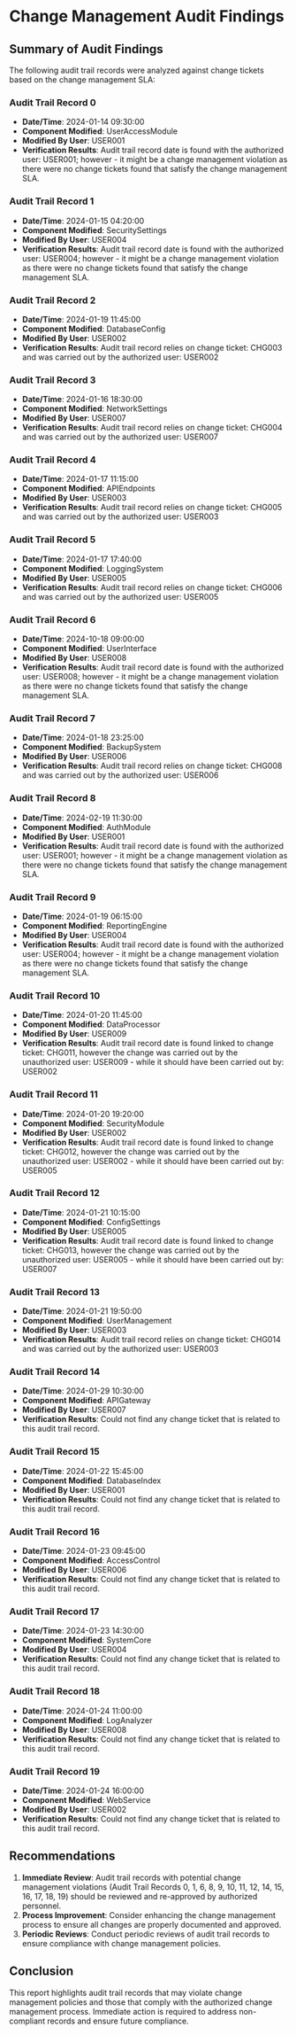 # Change Management Audit Findings

## Summary of Audit Findings

The following audit trail records were analyzed against change tickets based on the change management SLA:

### Audit Trail Record 0
- **Date/Time**: 2024-01-14 09:30:00
- **Component Modified**: UserAccessModule
- **Modified By User**: USER001
- **Verification Results**: Audit trail record date is found with the authorized user: USER001; however - it might be a change management violation as there were no change tickets found that satisfy the change management SLA.

### Audit Trail Record 1
- **Date/Time**: 2024-01-15 04:20:00
- **Component Modified**: SecuritySettings
- **Modified By User**: USER004
- **Verification Results**: Audit trail record date is found with the authorized user: USER004; however - it might be a change management violation as there were no change tickets found that satisfy the change management SLA.

### Audit Trail Record 2
- **Date/Time**: 2024-01-19 11:45:00
- **Component Modified**: DatabaseConfig
- **Modified By User**: USER002
- **Verification Results**: Audit trail record relies on change ticket: CHG003 and was carried out by the authorized user: USER002

### Audit Trail Record 3
- **Date/Time**: 2024-01-16 18:30:00
- **Component Modified**: NetworkSettings
- **Modified By User**: USER007
- **Verification Results**: Audit trail record relies on change ticket: CHG004 and was carried out by the authorized user: USER007

### Audit Trail Record 4
- **Date/Time**: 2024-01-17 11:15:00
- **Component Modified**: APIEndpoints
- **Modified By User**: USER003
- **Verification Results**: Audit trail record relies on change ticket: CHG005 and was carried out by the authorized user: USER003

### Audit Trail Record 5
- **Date/Time**: 2024-01-17 17:40:00
- **Component Modified**: LoggingSystem
- **Modified By User**: USER005
- **Verification Results**: Audit trail record relies on change ticket: CHG006 and was carried out by the authorized user: USER005

### Audit Trail Record 6
- **Date/Time**: 2024-10-18 09:00:00
- **Component Modified**: UserInterface
- **Modified By User**: USER008
- **Verification Results**: Audit trail record date is found with the authorized user: USER008; however - it might be a change management violation as there were no change tickets found that satisfy the change management SLA.

### Audit Trail Record 7
- **Date/Time**: 2024-01-18 23:25:00
- **Component Modified**: BackupSystem
- **Modified By User**: USER006
- **Verification Results**: Audit trail record relies on change ticket: CHG008 and was carried out by the authorized user: USER006

### Audit Trail Record 8
- **Date/Time**: 2024-02-19 11:30:00
- **Component Modified**: AuthModule
- **Modified By User**: USER001
- **Verification Results**: Audit trail record date is found with the authorized user: USER001; however - it might be a change management violation as there were no change tickets found that satisfy the change management SLA.

### Audit Trail Record 9
- **Date/Time**: 2024-01-19 06:15:00
- **Component Modified**: ReportingEngine
- **Modified By User**: USER004
- **Verification Results**: Audit trail record date is found with the authorized user: USER004; however - it might be a change management violation as there were no change tickets found that satisfy the change management SLA.

### Audit Trail Record 10
- **Date/Time**: 2024-01-20 11:45:00
- **Component Modified**: DataProcessor
- **Modified By User**: USER009
- **Verification Results**: Audit trail record date is found linked to change ticket: CHG011, however the change was carried out by the unauthorized user: USER009 - while it should have been carried out by: USER002

### Audit Trail Record 11
- **Date/Time**: 2024-01-20 19:20:00
- **Component Modified**: SecurityModule
- **Modified By User**: USER002
- **Verification Results**: Audit trail record date is found linked to change ticket: CHG012, however the change was carried out by the unauthorized user: USER002 - while it should have been carried out by: USER005

### Audit Trail Record 12
- **Date/Time**: 2024-01-21 10:15:00
- **Component Modified**: ConfigSettings
- **Modified By User**: USER005
- **Verification Results**: Audit trail record date is found linked to change ticket: CHG013, however the change was carried out by the unauthorized user: USER005 - while it should have been carried out by: USER007

### Audit Trail Record 13
- **Date/Time**: 2024-01-21 19:50:00
- **Component Modified**: UserManagement
- **Modified By User**: USER003
- **Verification Results**: Audit trail record relies on change ticket: CHG014 and was carried out by the authorized user: USER003

### Audit Trail Record 14
- **Date/Time**: 2024-01-29 10:30:00
- **Component Modified**: APIGateway
- **Modified By User**: USER007
- **Verification Results**: Could not find any change ticket that is related to this audit trail record.

### Audit Trail Record 15
- **Date/Time**: 2024-01-22 15:45:00
- **Component Modified**: DatabaseIndex
- **Modified By User**: USER001
- **Verification Results**: Could not find any change ticket that is related to this audit trail record.

### Audit Trail Record 16
- **Date/Time**: 2024-01-23 09:45:00
- **Component Modified**: AccessControl
- **Modified By User**: USER006
- **Verification Results**: Could not find any change ticket that is related to this audit trail record.

### Audit Trail Record 17
- **Date/Time**: 2024-01-23 14:30:00
- **Component Modified**: SystemCore
- **Modified By User**: USER004
- **Verification Results**: Could not find any change ticket that is related to this audit trail record.

### Audit Trail Record 18
- **Date/Time**: 2024-01-24 11:00:00
- **Component Modified**: LogAnalyzer
- **Modified By User**: USER008
- **Verification Results**: Could not find any change ticket that is related to this audit trail record.

### Audit Trail Record 19
- **Date/Time**: 2024-01-24 16:00:00
- **Component Modified**: WebService
- **Modified By User**: USER002
- **Verification Results**: Could not find any change ticket that is related to this audit trail record.

## Recommendations
1. **Immediate Review**: Audit trail records with potential change management violations (Audit Trail Records 0, 1, 6, 8, 9, 10, 11, 12, 14, 15, 16, 17, 18, 19) should be reviewed and re-approved by authorized personnel.
2. **Process Improvement**: Consider enhancing the change management process to ensure all changes are properly documented and approved.
3. **Periodic Reviews**: Conduct periodic reviews of audit trail records to ensure compliance with change management policies.

## Conclusion
This report highlights audit trail records that may violate change management policies and those that comply with the authorized change management process. Immediate action is required to address non-compliant records and ensure future compliance.
```
